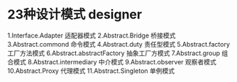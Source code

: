 # 23种设计模式 designer

1.Interface.Adapter         适配器模式
2.Abstract.Bridge           桥接模式
3.Abstract.commond          命令模式
4.Abstract.duty             责任型模式
5.Abstract.factory          工厂方法模式
6.Abstract.abstractFactory  抽象工厂方模式
7.Abstract.group            组合模式
8.Abstract.intermediary     中介模式
9.Abstract.observer         观察者模式
10.Abstract.Proxy           代理模式
11.Abstract.Singleton       单例模式


